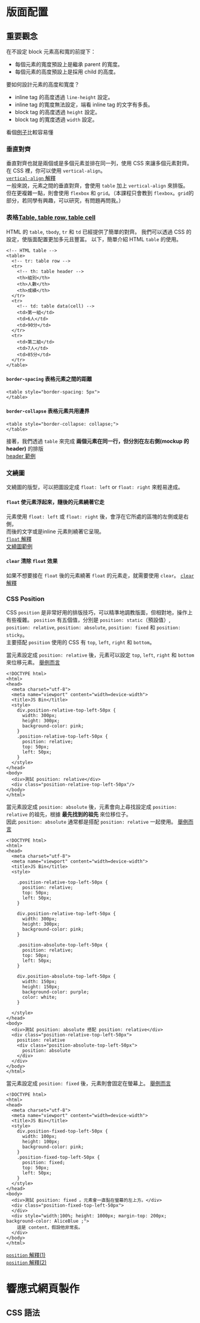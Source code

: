 # 版面配置
## 重要觀念
在不設定 block 元素高和寬的前提下：<br/>
* 每個元素的寬度預設上是繼承 parent 的寬度。
* 每個元素的高度預設上是採用 child 的高度。

要如何設計元素的高度和寬度？
* inline tag 的高度透過 `line-height` 設定。
* inline tag 的寬度無法設定，端看 inline tag 的文字有多長。
* block tag 的高度透過 `height` 設定。
* block tag 的寬度透過 `width` 設定。

看個[例子](https://jsbin.com/hetuhogoxu/edit?html,output)比較容易懂

### 垂直對齊
垂直對齊也就是兩個或是多個元素並排在同一列，使用 CSS 來讓多個元素對齊。<br/>
在 CSS 裡，你可以使用 `vertical-align`。<br/>
[`vertical-align` 解釋](https://developer.mozilla.org/en-US/docs/Web/CSS/vertical-align)<br/>
ㄧ般來說，元素之間的垂直對齊，會使用 `table` 加上 `vertical-align` 來排版。<br/>
但在更複雜一點，則會使用 `flexbox` 和 `grid`。（本課程只會教到 `flexbox`。`grid`的部分，若同學有興趣，可以研究，有問題再問我。）


### 表格[Table, table row, table cell](https://www.w3schools.com/html/html_tables.asp)
HTML 的 `table`, `tbody`, `tr` 和 `td` 已經提供了簡單的對齊。
我們可以透過 CSS 的設定，使版面配置更加多元且豐富。
以下，簡單介紹 HTML `table` 的使用。

```
<!-- HTML table -->
<table>
  <!-- tr: table row -->
  <tr>
    <!-- th: table header -->
    <th>組別</th>
    <th>人數</th>
    <th>成績</th>
  </tr>  
  <tr>
    <!-- td: table data(cell) -->
    <td>第一組</td>
    <td>6人</td>
    <td>90分</td>
  </tr>
  <tr>
    <td>第二組</td>
    <td>7人</td>
    <td>85分</td>
  </tr>
</table>
```

#### `border-spacing` 表格元素之間的距離
```
<table style="border-spacing: 5px">
</table>
```

#### `border-collapse` 表格元素共用邊界
```
<table style="border-collapse: collapse;">
</table>
```

接著，我們透過 `table` 來完成 **兩個元素在同一行，但分別在左右側(mockup 的 header)** 的排版<br/>
[header 範例](https://jsbin.com/zafosawevo/edit?html,output)

### 文繞圖
文繞圖的版型，可以把圖設定成 `float: left` or `float: right` 來輕易達成。

#### `float` 使元素浮起來，隨後的元素繞著它走
元素使用 `float: left` 或 `float: right` 後，會浮在它所處的區塊的左側或是右側，<br/>
而後的文字或是inline 元素則繞著它呈現。<br/>
[`float` 解釋](https://developer.mozilla.org/en-US/docs/Web/CSS/float)<br/>
[文繞圖範例](https://jsbin.com/cedahepaso/edit?html,output)

#### `clear` 清除 `float` 效果
如果不想要接在 `float` 後的元素繞著 `float` 的元素走，就需要使用 `clear`。
[`clear` 解釋](https://developer.mozilla.org/en-US/docs/Web/CSS/clear)

### CSS Position
CSS `position` 是非常好用的排版技巧，可以精準地調教版面，但相對地，操作上有些複雜。
`position` 有五個值，分別是 `position: static`（預設值）, `position: relative`, `position: absolute`, `position: fixed` 和 `position: sticky`。<br>
主要搭配 `position` 使用的 CSS 有 `top`, `left`, `right` 和 `bottom`。

當元素設定成 `position: relative` 後，元素可以設定 `top`, `left`, `right` 和 `bottom` 來位移元素。
[舉例而言](https://jsbin.com/yenisemika/2/edit?html,output)
```
<!DOCTYPE html>
<html>
<head>
  <meta charset="utf-8">
  <meta name="viewport" content="width=device-width">
  <title>JS Bin</title>
  <style>
    div.position-relative-top-left-50px {
      width: 300px;
      height: 300px;
      background-color: pink;
    }
    .position-relative-top-left-50px {
      position: relative;
      top: 50px;
      left: 50px;
    }
  </style>
</head>
<body>
  <div>測試 position: relative</div>
  <div class="position-relative-top-left-50px"/>
</body>
</html>
```

當元素設定成 `position: absolute` 後，元素會向上尋找設定成 `position: relative` 的祖先，根據 **最先找到的祖先** 來位移位子。<br/>
因此 `position: absolute` 通常都是搭配 `position: relative` 一起使用。
[舉例而言](https://jsbin.com/jeyokedore/1/edit?html,output)
```
<!DOCTYPE html>
<html>
<head>
  <meta charset="utf-8">
  <meta name="viewport" content="width=device-width">
  <title>JS Bin</title>
  <style>

    .position-relative-top-left-50px {
      position: relative;
      top: 50px;
      left: 50px;
    }
        
    div.position-relative-top-left-50px {
      width: 300px;
      height: 300px;
      background-color: pink;
    }
    
    .position-absolute-top-left-50px {
      position: relative;
      top: 50px;
      left: 50px;
    }
    
    div.position-absolute-top-left-50px {
      width: 150px;
      height: 150px;
      background-color: purple;
      color: white;
    }

  </style>
</head>
<body>
  <div>測試 position: absolute 搭配 position: relative</div>
  <div class="position-relative-top-left-50px">
    position: relative
    <div class="position-absolute-top-left-50px">
      position: absolute
    </div>
  </div>
</body>
</html>
```

當元素設定成 `position: fixed` 後，元素則會固定在螢幕上。
[舉例而言](https://jsbin.com/wuveruwuno/edit?html,output)
```
<!DOCTYPE html>
<html>
<head>
  <meta charset="utf-8">
  <meta name="viewport" content="width=device-width">
  <title>JS Bin</title>
  <style>
    div.position-fixed-top-left-50px {
      width: 100px;
      height: 100px;
      background-color: pink;
    }
    .position-fixed-top-left-50px {
      position: fixed;
      top: 50px;
      left: 50px;
    }
  </style>
</head>
<body>
  <div>測試 position: fixed 。元素會一直黏在螢幕的左上方。</div>
  <div class="position-fixed-top-left-50px">
  </div>
  <div style="width:100%; height: 1000px; margin-top: 200px; background-color: AliceBlue ;">
    這是 content，假設他非常長。
  </div>
</body>
</html>
```

[`position` 解釋(1)](http://zh-tw.learnlayout.com/position.html)<br/>
[`position` 解釋(2)](https://developer.mozilla.org/en-US/docs/Web/CSS/position)


# 響應式網頁製作
## CSS 語法

